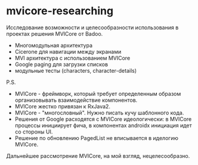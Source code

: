 # mvicore-researching
Исследование возможности и целесообразности использования в проектах 
решения MVICore от Badoo.

* Многомодульная архитектура
* Cicerone для навигации между экранами
* MVI архитектура с использованием MVICore
* Google paging для загрузки списков
* модульные тесты (characters, character-details)

P.S.
* MVICore - фреймворк, который требует определенным образом организовывать взаимодействие компонентов.
* MVICore жестко привязан к RxJava2.
* MVICore - "многословный". Нужно писать кучу шаблонного кода.
* Решения от Google расходятся с MVICore идеологически: в MVICore процессы инициирует фича, в компонентах
androidx инициация идет со стороны UI.
* Решение по обновлению PagedList не вписывается в иделогию MVICore.  

Дальнейшее рассмотрение MVICore, на мой взгляд, нецелесообразно.
